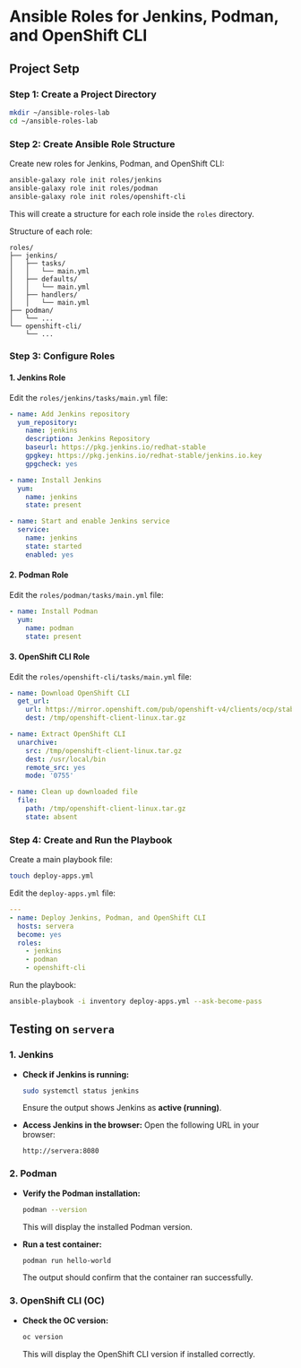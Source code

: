 # Ansible Roles for Jenkins, Podman, and OpenShift CLI

## Project Setp

### Step 1: Create a Project Directory
```bash
mkdir ~/ansible-roles-lab
cd ~/ansible-roles-lab
```

### Step 2: Create Ansible Role Structure
Create new roles for Jenkins, Podman, and OpenShift CLI:
```bash
ansible-galaxy role init roles/jenkins
ansible-galaxy role init roles/podman
ansible-galaxy role init roles/openshift-cli
```
This will create a structure for each role inside the `roles` directory.

Structure of each role:
```
roles/
├── jenkins/
│   ├── tasks/
│   │   └── main.yml
│   ├── defaults/
│   │   └── main.yml
│   ├── handlers/
│   │   └── main.yml
├── podman/
│   └── ...
└── openshift-cli/
    └── ...
```

### Step 3: Configure Roles

#### 1. Jenkins Role
Edit the `roles/jenkins/tasks/main.yml` file:
```yaml
- name: Add Jenkins repository
  yum_repository:
    name: jenkins
    description: Jenkins Repository
    baseurl: https://pkg.jenkins.io/redhat-stable
    gpgkey: https://pkg.jenkins.io/redhat-stable/jenkins.io.key
    gpgcheck: yes

- name: Install Jenkins
  yum:
    name: jenkins
    state: present

- name: Start and enable Jenkins service
  service:
    name: jenkins
    state: started
    enabled: yes
```

#### 2. Podman Role
Edit the `roles/podman/tasks/main.yml` file:
```yaml
- name: Install Podman
  yum:
    name: podman
    state: present
```

#### 3. OpenShift CLI Role
Edit the `roles/openshift-cli/tasks/main.yml` file:
```yaml
- name: Download OpenShift CLI
  get_url:
    url: https://mirror.openshift.com/pub/openshift-v4/clients/ocp/stable/openshift-client-linux.tar.gz
    dest: /tmp/openshift-client-linux.tar.gz

- name: Extract OpenShift CLI
  unarchive:
    src: /tmp/openshift-client-linux.tar.gz
    dest: /usr/local/bin
    remote_src: yes
    mode: '0755'

- name: Clean up downloaded file
  file:
    path: /tmp/openshift-client-linux.tar.gz
    state: absent
```

### Step 4: Create and Run the Playbook

Create a main playbook file:
```bash
touch deploy-apps.yml
```
Edit the `deploy-apps.yml` file:
```yaml
---
- name: Deploy Jenkins, Podman, and OpenShift CLI
  hosts: servera
  become: yes
  roles:
    - jenkins
    - podman
    - openshift-cli
```
Run the playbook:
```bash
ansible-playbook -i inventory deploy-apps.yml --ask-become-pass
```

## Testing on `servera`

### 1. Jenkins
- **Check if Jenkins is running:**
  ```bash
  sudo systemctl status jenkins
  ```
  Ensure the output shows Jenkins as **active (running)**.

- **Access Jenkins in the browser:**
  Open the following URL in your browser:
  ```
  http://servera:8080
  ```

### 2. Podman
- **Verify the Podman installation:**
  ```bash
  podman --version
  ```
  This will display the installed Podman version.

- **Run a test container:**
  ```bash
  podman run hello-world
  ```
  The output should confirm that the container ran successfully.

### 3. OpenShift CLI (OC)
- **Check the OC version:**
  ```bash
  oc version
  ```
  This will display the OpenShift CLI version if installed correctly.


